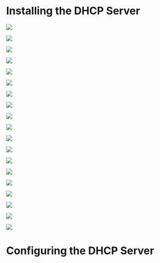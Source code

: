 # Installing the DHCP Server 

![](https://github.com/JonmarCorpuz/Documentations/blob/main/Active%20Directory/Assets/DHCP%20pt1.png)

![](https://github.com/JonmarCorpuz/Documentations/blob/main/Active%20Directory/Assets/DHCP%20pt2.png)

![](https://github.com/JonmarCorpuz/Documentations/blob/main/Active%20Directory/Assets/DHCP%20pt3.png)

![](https://github.com/JonmarCorpuz/Documentations/blob/main/Active%20Directory/Assets/DHCP%20pt4.png)

![](https://github.com/JonmarCorpuz/Documentations/blob/main/Active%20Directory/Assets/DHCP%20pt5.png)

![](https://github.com/JonmarCorpuz/Documentations/blob/main/Active%20Directory/Assets/DHCP%20pt6.png)

![](https://github.com/JonmarCorpuz/Documentations/blob/main/Active%20Directory/Assets/DHCP%20pt7.png)

![](https://github.com/JonmarCorpuz/Documentations/blob/main/Active%20Directory/Assets/DHCP%20pt8.png)

![](https://github.com/JonmarCorpuz/Documentations/blob/main/Active%20Directory/Assets/DHCP%20pt9.png)

![](https://github.com/JonmarCorpuz/Documentations/blob/main/Active%20Directory/Assets/DHCP%20pt10.png)

![](https://github.com/JonmarCorpuz/Documentations/blob/main/Active%20Directory/Assets/DHCP%20pt11.png)

![](https://github.com/JonmarCorpuz/Documentations/blob/main/Active%20Directory/Assets/DHCP%20pt12.png)

![](https://github.com/JonmarCorpuz/Documentations/blob/main/Active%20Directory/Assets/DHCP%20pt13.png)

![](https://github.com/JonmarCorpuz/Documentations/blob/main/Active%20Directory/Assets/DHCP%20pt14.png)

![](https://github.com/JonmarCorpuz/Documentations/blob/main/Active%20Directory/Assets/DHCP%20pt15.png)

![](https://github.com/JonmarCorpuz/Documentations/blob/main/Active%20Directory/Assets/DHCP%20pt16.png)

![](https://github.com/JonmarCorpuz/Documentations/blob/main/Active%20Directory/Assets/DHCP%20pt17.png)

![](https://github.com/JonmarCorpuz/Documentations/blob/main/Active%20Directory/Assets/DHCP%20pt18.png)

![](https://github.com/JonmarCorpuz/Documentations/blob/main/Active%20Directory/Assets/DHCP%20pt19.png)


# Configuring the DHCP Server
